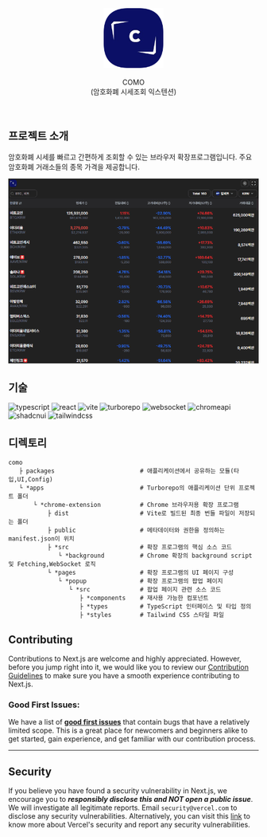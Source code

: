 <div align="center" ><img src="./apps/chrome-extension/public/como-logo.png"  width="120" height="120" />
<br>
<br>
<div >COMO</div>
<div >(암호화폐 시세조회 익스텐션)</div>
<br>
<br>
</div>

## 프로젝트 소개

암호화폐 시세를 빠르고 간편하게 조회할 수 있는 브라우저 확장프로그램입니다. 주요 암호화폐 거래소들의 종목 가격을 제공합니다.

<img src="./apps/chrome-extension//public/como_introduce.gif"/>

## 기술

<img alt="typescript" src ="https://img.shields.io/badge/typescript-white.svg?&style=for-the-badge&logo=typescript&logoColor=#3178C6"/>
<img alt="react" src ="https://img.shields.io/badge/react-white.svg?&style=for-the-badge&logo=react&logoColor=61DAFB"/>
<img alt="vite" src ="https://img.shields.io/badge/vite-white.svg?&style=for-the-badge&logo=vite&logoColor=#646CFF"/>
  <img alt="turborepo" src ="https://img.shields.io/badge/turborepo-white.svg?&style=for-the-badge&logo=turborepo&logoColor=#EF4444"/>
<img alt="websocket" src ="https://img.shields.io/badge/websocket-white.svg?&style=for-the-badge&logo=socketdotio&logoColor=black"/>
<img alt="chromeapi" src ="https://img.shields.io/badge/chromeapi-white.svg?&style=for-the-badge&logo=chromewebstore&logoColor=#4285F4"/>
<img alt="shadcnui" src ="https://img.shields.io/badge/shadcnui-white?&style=for-the-badge&logo=shadcnui&logoColor=black"/>
<img alt="tailwindcss" src ="https://img.shields.io/badge/tailwindcss-white?&style=for-the-badge&logo=tailwindcss&logoColor=#06B6D4"/>

## 디렉토리

```
como
   ├ packages                        # 애플리케이션에서 공유하는 모듈(타입,UI,Config)
   └ *apps                           # Turborepo의 애플리케이션 단위 프로젝트 폴더
       └ *chrome-extension           # Chrome 브라우저용 확장 프로그램
           ├ dist                    # Vite로 빌드된 최종 번들 파일이 저장되는 폴더
           ├ public                  # 메타데이터와 권한을 정의하는 manifest.json이 위치
           ├ *src                    # 확장 프로그램의 핵심 소스 코드
              └ *background          # Chrome 확장의 background script 및 Fetching,WebSocket 로직
           └ *pages                  # 확장 프로그램의 UI 페이지 구성
              └ *popup               # 확장 프로그램의 팝업 페이지
                 └ *src              # 팝업 페이지 관련 소스 코드
                    ├ *components    # 재사용 가능한 컴포넌트
                    ├ *types         # TypeScript 인터페이스 및 타입 정의
                    ├ *styles        # Tailwind CSS 스타일 파일
```

## Contributing

Contributions to Next.js are welcome and highly appreciated. However, before you jump right into it, we would like you to review our [Contribution Guidelines](/vercel/next.js/blob/canary/contributing.md) to make sure you have a smooth experience contributing to Next.js.

### Good First Issues:

We have a list of **[good first issues](https://github.com/vercel/next.js/labels/good%20first%20issue)** that contain bugs that have a relatively limited scope. This is a great place for newcomers and beginners alike to get started, gain experience, and get familiar with our contribution process.

---

## Security

If you believe you have found a security vulnerability in Next.js, we encourage you to **_responsibly disclose this and NOT open a public issue_**. We will investigate all legitimate reports. Email `security@vercel.com` to disclose any security vulnerabilities. Alternatively, you can visit this [link](https://vercel.com/security) to know more about Vercel's security and report any security vulnerabilities.
